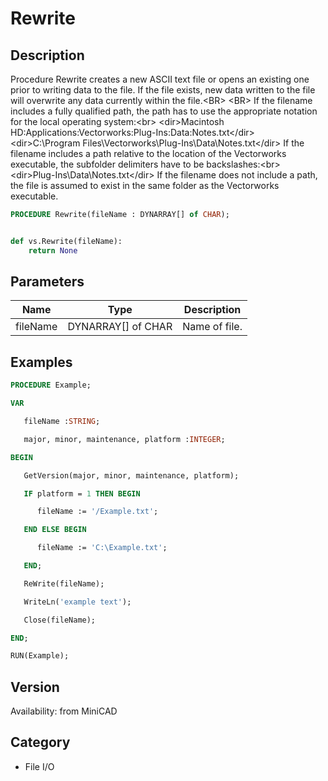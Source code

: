 # Rewrite

## Description
Procedure Rewrite creates a new ASCII text file or opens an existing one prior to writing data to the file.  If the file exists, new data written to the file will overwrite any data currently within the file.&lt;BR&gt;
&lt;BR&gt;
If the filename includes a fully qualified path, the path has to use the appropriate notation for the local operating system:&lt;br&gt; 
&lt;dir&gt;Macintosh HD:Applications:Vectorworks:Plug-Ins:Data:Notes.txt&lt;/dir&gt;
&lt;dir&gt;C:\Program Files\Vectorworks\Plug-Ins\Data\Notes.txt&lt;/dir&gt;
If the filename includes a path relative to the location of the Vectorworks executable, the subfolder delimiters have to be backslashes:&lt;br&gt;
&lt;dir&gt;Plug-Ins\Data\Notes.txt&lt;/dir&gt;
If the filename does not include a path, the file is assumed to exist in the same folder as the Vectorworks executable.

```pascal
PROCEDURE Rewrite(fileName : DYNARRAY[] of CHAR);
```

```python

def vs.Rewrite(fileName):
    return None
```

## Parameters
|Name|Type|Description|
|---|---|---|
|fileName|DYNARRAY[] of CHAR|Name of file.|

## Examples
```pascal
PROCEDURE Example;

VAR

   fileName :STRING; 

   major, minor, maintenance, platform :INTEGER;

BEGIN

   GetVersion(major, minor, maintenance, platform);

   IF platform = 1 THEN BEGIN

      fileName := '/Example.txt';

   END ELSE BEGIN

      fileName := 'C:\Example.txt';

   END;

   ReWrite(fileName);

   WriteLn('example text');

   Close(fileName);

END;

RUN(Example);


```

## Version
Availability: from MiniCAD
## Category
* File I/O


